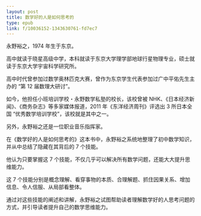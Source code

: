 ```yaml
---
layout: post
title: 数学好的人是如何思考的
type: epub
link: f/10036152-1343630761-fd7ec7
---
```


永野裕之，1974 年生于东京。

高中就读于晓星高级中学，本科就读于东京大学理学部地球行星物理专业，硕士就读于东京大学宇宙科学研究所。

高中时代曾参加过数学奥林匹克大赛，曾作为东京学生代表参加过广中平佑先生主办的 “第 12 届数理大研讨”。

如今，他担任小班培训学校・永野数学私塾的校长，该校曾被 NHK、《日本经济新闻》、《商务杂志》等多家媒体报道，2011 年《东洋经济周刊》评选出 3 所日本全国 “优秀数学培训学校”，该校就是其中之一。

另外，永野裕之还是一位职业音乐指挥家。

在《数学好的人是如何思考的》这本书中，永野裕之系统地整理了初中数学知识，并从中总结了隐藏在其背后的 7 个技能。

他认为只要掌握这 7 个技能，不仅几乎可以解决所有数学问题，还能大大提升思维能力。

这 7 个技能分别是概念理解、看穿事物的本质、合理解题、抓住因果关系、增加信息、令人信服、从局部看整体。

通过对这些技能的阐述和讲解，永野裕之试图帮助读者理解数学好的人思考问题的方式，并引导读者提升自己的数学思维能力。